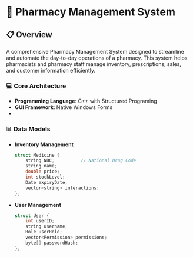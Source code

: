 # 💊 Pharmacy Management System

## 📋 Overview
A comprehensive Pharmacy Management System designed to streamline and automate the day-to-day operations of a pharmacy. This system helps pharmacists and pharmacy staff manage inventory, prescriptions, sales, and customer information efficiently.


### 💻 Core Architecture
- **Programming Language**: C++ with Structured Programing
- **GUI Framework**: Native Windows Forms
- 

### 📊 Data Models
- **Inventory Management**
  ```cpp
  struct Medicine {
      string NDC;          // National Drug Code
      string name;
      double price;
      int stockLevel;
      Date expiryDate;
      vector<string> interactions;
  };
  ```
- **User Management**
  ```cpp
  struct User {
      int userID;
      string username;
      Role userRole;
      vector<Permission> permissions;
      byte[] passwordHash;
  };
  ```

